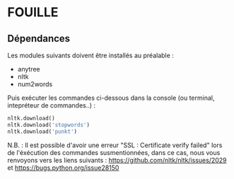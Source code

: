 # FOUILLE

## Dépendances 

Les modules suivants doivent être installés au préalable :

* anytree
* nltk
* num2words

Puis exécuter les commandes ci-dessous dans la console (ou terminal, intepréteur de commandes..) :
 ```python
 nltk.download()
 nltk.download('stopwords')
 nltk.download('punkt')
```

N.B. : Il est possible d'avoir une erreur "SSL : Certificate verify failed" lors de l'éxécution des commandes susmentionnées, dans ce cas, nous vous renvoyons vers les liens suivants :
https://github.com/nltk/nltk/issues/2029 et https://bugs.python.org/issue28150
